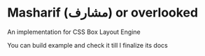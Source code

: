 # Masharif (مشارف) or overlooked
An implementation for CSS Box Layout Engine

You can build example and check it till I finalize  its docs
